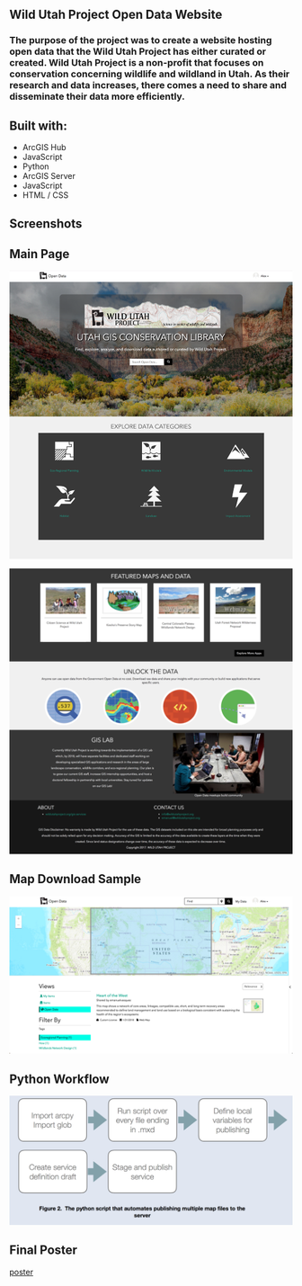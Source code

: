 ## Wild Utah Project Open Data Website

<h3>The purpose of the project was to create a website hosting open data that the Wild Utah Project has either curated
                or created. Wild Utah Project is a non-profit that focuses on conservation concerning wildlife and wildland
                in Utah. As their research and data increases, there comes a need to share and disseminate their data more
                efficiently.</h3>


## Built with:

<p align="middle">

- ArcGIS Hub
- JavaScript
- Python
- ArcGIS Server
- JavaScript
- HTML / CSS


## Screenshots

<h2>Main Page</h2>

![main page](screenshots/header.png)


![more](screenshots/maps.png)

<h2>Map Download Sample</h2>

![map sample](screenshots/sample.png)

<h2>Python Workflow</h2>

![code](screenshots/code.png)

<h2>Final Poster</h2>

[poster](screenshots/FinalPoster.pdf)


